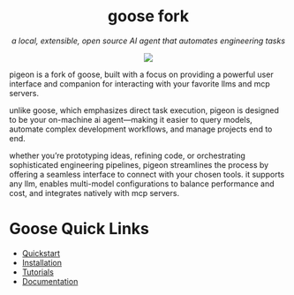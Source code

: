<div align="center">

# goose fork

_a local, extensible, open source AI agent that automates engineering tasks_

<p align="center">
  <a href="https://opensource.org/licenses/Apache-2.0">
    <img src="https://img.shields.io/badge/License-Apache_2.0-blue.svg">
  </a>
</p>
</div>

pigeon is a fork of goose, built with a focus on providing a powerful user interface and companion for interacting with your favorite llms and mcp servers.

unlike goose, which emphasizes direct task execution, pigeon is designed to be your on-machine ai agent—making it easier to query models, automate complex development workflows, and manage projects end to end.

whether you’re prototyping ideas, refining code, or orchestrating sophisticated engineering pipelines, pigeon streamlines the process by offering a seamless interface to connect with your chosen tools. it supports any llm, enables multi-model configurations to balance performance and cost, and integrates natively with mcp servers.

# Goose Quick Links
- [Quickstart](https://block.github.io/goose/docs/quickstart)
- [Installation](https://block.github.io/goose/docs/getting-started/installation)
- [Tutorials](https://block.github.io/goose/docs/category/tutorials)
- [Documentation](https://block.github.io/goose/docs/category/getting-started)
